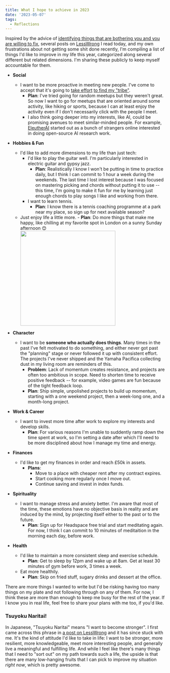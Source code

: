 ```yaml
---
title: What I hope to achieve in 2023
date: '2023-05-07'
tags:
  - Reflections
---
```

Inspired by the advice of [identifying things that are bothering you and you are willing to fix](https://www.goodreads.com/quotes/9436455-pay-attention-focus-on-your-surroundings-physical-and-psychological-notice#:~:text=You%20can%20find%20such%20somethings,the%20questions%2C%20then%20look%20elsewhere.), several posts on [LessWrong](https://www.lesswrong.com/) I read today, and my own frustrations about not getting some shit done recently, I'm compiling a list of things I'd like to improve in my life this year, categorized along several different but related dimensions. I'm sharing these publicly to keep myself accountable for them.

- **Social**
  - I want to be more proactive in meeting new people. I've come to accept that it's going to [take effort](https://www.neelnanda.io/blog/mini-blog-post-23-taking-social-initiative) [to find my "tribe"](https://thesephist.com/posts/find-your-people/). 
    - **Plan**: I've tried going for random meetups but they weren't great. So now I want to go for meetups that are oriented around some activity, like hiking or sports, because I can at least enjoy the activity even if I don't necessarily click with the people I meet. 
    - I also think going deeper into my interests, like AI, could be promising avenues to meet similar-minded people. For example, [EleutherAI](https://www.eleuther.ai/) started out as a bunch of strangers online interested in doing open-source AI research work.

- **Hobbies & Fun** 
    - I'd like to add more dimensions to my life than just tech:
        - I'd like to play the guitar well. I'm particularly interested in electric guitar and gypsy jazz.
            - **Plan**: Realistically I know I won't be putting in time to practice daily, but I think I can commit to 1 hour a week during the weekends. The last time I lost interest because I was focused on mastering picking and chords without putting it to use -- this time, I'm going to make it fun for me by learning just enough chords to play songs I like and working from there.
        - I want to learn tennis.
            -  **Plan**: I know there is a tennis coaching programme at a park near my place, so sign up for next available season? 
    -  Just enjoy life a little more.
      - **Plan**: Do more things that make me happy, like chilling at my favorite spot in London on a sunny Sunday afternoon 😊
      <img style="display:block;" src="https://sarckk.github.io/media/sunday.jpg" width=300/>

- **Character**
    - I want to be **someone who actually does things**. Many times in the past I've felt motivated to do something, and either never got past the "planning" stage or never followed it up with consistent effort. The projects I've never shipped and the Yamaha Pacifica collecting dust in my living room are reminders of this.
      - **Problem**: Lack of momentum creates resistance, and projects are often too ambitious in scope. Need to shorten time to receive positive feedback -- for example, video games are fun because of the tight feedback loop.
      - **Plan**: Ship simple, unpolished projects to build up momentum, starting with a one weekend project, then a week-long one, and a month-long project.

- **Work & Career**
  - I want to invest more time after work to explore my interests and develop skills.
    - **Plan**: For various reasons I'm unable to suddently ramp down the time spent at work, so I'm setting a date after which I'll need to be more disciplined about how I manage my time and energy.

- **Finances** 
  - I'd like to get my finances in order and reach £50k in assets.
    - **Plans**:
        - Move to a place with cheaper rent after my contract expires.
        - Start cooking more regularly once I move out. 
        - Continue saving and invest in index funds.

- **Spirituality** 
  - I want to manage stress and anxiety better. I'm aware that most of the time, these emotions have no objective basis in reality and are induced by the mind, by projecting itself either to the past or to the future. 
    - **Plan**: Sign up for Headspace free trial and start meditating again. For now, I think I can commit to 10 minutes of meditaition in the morning each day, before work.

- **Health**
  - I'd like to maintain a more consistent sleep and exercise schedule.
    - **Plan**: Get to sleep by 12pm and wake up at 8am. Get at least 30 minutes of gym before work, 3 times a week.
  - Eat more healthily.
    - **Plan**: Skip on fried stuff, sugary drinks and dessert at the office.

There are more things I wanted to write but I'd be risking having too many things on my plate and not following through on any of them. For now, I think these are more than enough to keep me busy for the rest of the year. If I know you in real life, feel free to share your plans with me too, if you'd like.

### Tsuyoku Naritai!
In Japanese, "Tsuyoku Naritai" means "I want to become stronger". I first came across this phrase in [a post on LessWrong](https://www.lesswrong.com/posts/DoLQN5ryZ9XkZjq5h/tsuyoku-naritai-i-want-to-become-stronger) and it has since stuck with me. It's the kind of attitude I'd like to take in life: I want to be stronger, more resilient, more knowledgeable, meet more interesting people, and generally live a meaningful and fulfilling life. And while I feel like there's many things that I need to "sort out" on my path towards such a life, the upside is that there are many low-hanging fruits that I can pick to improve my situation *right now*, which is pretty awesome.
